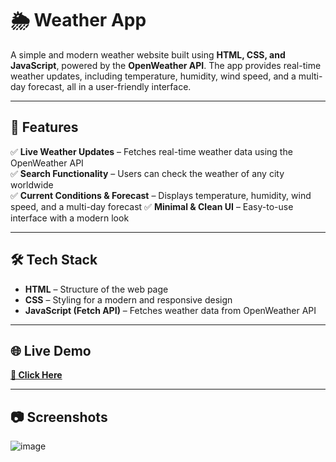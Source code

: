 # 🌦️ Weather App  

A simple and modern weather website built using **HTML, CSS, and JavaScript**, powered by the **OpenWeather API**. The app provides real-time weather updates, including temperature, humidity, wind speed, and a multi-day forecast, all in a user-friendly interface.  

---

## 🚀 Features  

✅ **Live Weather Updates** – Fetches real-time weather data using the OpenWeather API  
✅ **Search Functionality** – Users can check the weather of any city worldwide  
✅ **Current Conditions & Forecast** – Displays temperature, humidity, wind speed, and a multi-day forecast 
✅ **Minimal & Clean UI** – Easy-to-use interface with a modern look  

---

## 🛠️ Tech Stack  

- **HTML** – Structure of the web page  
- **CSS** – Styling for a modern and responsive design  
- **JavaScript (Fetch API)** – Fetches weather data from OpenWeather API  

 

---

## 🌐 Live Demo  
[**🔗 Click Here**](https://sumitti.github.io/PRODIGY_WD_05/)   

---

## 📷 Screenshots  
![image](https://github.com/user-attachments/assets/20d3db16-40df-4c85-9c4d-59f37df5d744)
 




